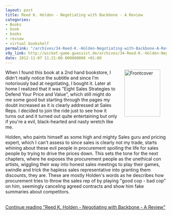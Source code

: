 ```yaml
---
layout: post
title: Reed K. Holden - Negotiating with Backbone - A Review
categories:
- Books
- book
- books
- review
- virtual bookshelf
permalink: "/archives/34-Reed-K.-Holden-Negotiating-with-Backbone-A-Review.html"
s9y_link: http://wicket-game.gwassist.de/archives/34-Reed-K.-Holden-Negotiating-with-Backbone-A-Review.html
date: 2012-11-07 11:21:00.000000000 +01:00
---
```

<p><!-- s9ymdb:27 --><img width="112" height="146" align="right" title="Frontcover" style="margin: 0px 20px 20px;" src="http://wicket-game.gwassist.de/uploads/holden_NwB.jpg" class="serendipity_image_right" />When I found this book at a 2nd hand bookstore, I didn't really notice the subtitle and since I'm notoriously bad at negotiating, I bought it. Later at home I realized that it was &quot;<span id="btAsinTitle">Eight Sales Strategies to Defend Your Price and Value&quot;, which still might do me some good but starting through the pages my doubt increased as it is clearly addressed at Sales Reps. I decided to join the ride just to see how it turns out and it turned out quite entertaining but only if you're a evil, black-hearted and nasty wretch like me. </span></p> 
<p><span id="btAsinTitle">Holden, who paints himself as some high and 
mighty Sales guru and pricing expert, which I can't assess to since 
sales is clearly not my trade, starts whining about these evil people in
 procurement spoiling the life for sales people by trying to drive the 
prices down. This sets the tone for the next chapters, where he exposes 
the procurement people as the unethical con artists, wiggling their way 
into honest sales meetings to play their games, swindle and trick the 
hapless sales representative into granting them discounts, they are. 
These are mostly Holden's words as he describes how procurement tries to
 throw the sales rep of by playing &quot;good cop - bad cop&quot; on him, 
seemingly canceling agreed contracts and show him fake summaries about 
competitors.</span> <br /></p> 
<p> </p> <br /><a href="http://wicket-game.gwassist.de/archives/34-Reed-K.-Holden-Negotiating-with-Backbone-A-Review.html#extended">Continue reading "Reed K. Holden - Negotiating with Backbone - A Review"</a>
